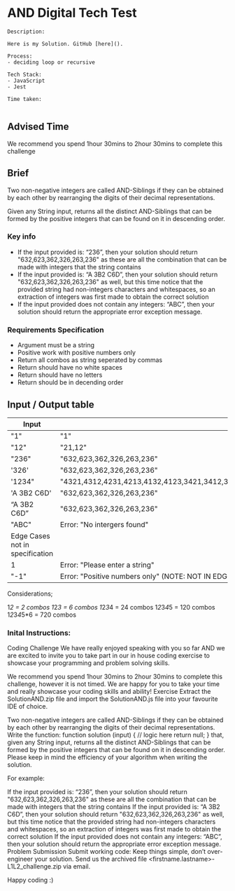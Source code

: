 # AND Digital Tech Test 

```
Description: 

Here is my Solution. GitHub [here](). 

Process: 
- deciding loop or recursive 

Tech Stack:
- JavaScript 
- Jest 

Time taken: 


```

## Advised Time 
We recommend you spend 1hour 30mins to 2hour 30mins to complete this challenge

## Brief

Two non-negative integers are called AND-Siblings if they can be obtained by each other by rearranging the digits of their decimal representations.

Given any String input, returns all the distinct AND-Siblings that can be formed by the positive integers that can be found on it in descending order. 

### Key info

* If the input provided is: “236”, then your solution should return "632,623,362,326,263,236" as these are all the combination that can be made with integers that the string contains
* If the input provided is: “A 3B2 C6D”, then your solution should return "632,623,362,326,263,236" as well, but this time notice that the provided string had non-integers characters and whitespaces, so an extraction of integers was first made to obtain the correct solution
* If the input provided does not contain any integers: “ABC”, then your solution should return the appropriate error exception message.


### Requirements Specification

- Argument must be a string 
- Positive work with positive numbers only 
- Return all combos as string seperated by commas
- Return should have no white spaces 
- Return should have no letters 
- Return should be in decending order

## Input / Output table 

|Input | Output |
|------|--------|
| "1"  | "1" |
| "12" | "21,12" |
|"236" | "632,623,362,326,263,236"|
| '326'| "632,623,362,326,263,236" |
|'1234"| "4321,4312,4231,4213,4132,4123,3421,3412,3241,3214,3142,3124,2431,2413,2341,2314,2143,2134,1432,1423,1342,1324,1243,1234"|
|'A 3B2 C6D'| "632,623,362,326,263,236"
|“A 3B2 C6D” | "632,623,362,326,263,236"|
|"ABC" | Error: "No intergers found" |
|Edge Cases not in specification || 
| 1 | Error: "Please enter a string" 
| "-1" | Error: "Positive numbers only" (NOTE: NOT IN EDGE CASES PROVIDED)| 


Considerations;

1*2 = 2 combos
1*2*3 = 6 combos
1*2*3*4 = 24 combos
1*2*3*4*5 = 120 combos 
1*2*3*4*5*6 = 720 combos 




### Inital Instructions:

Coding Challenge 
We have really enjoyed speaking with you so far AND we are excited to invite you to take part in our in house coding exercise to showcase your programming and problem solving skills. 

We recommend you spend 1hour 30mins to 2hour 30mins to complete this challenge, however it is not timed. We are happy for you to take your time and really showcase your coding skills and ability!
Exercise
Extract the SolutionAND.zip file and import the SolutionAND.js file into your favourite IDE of choice.

Two non-negative integers are called AND-Siblings if they can be obtained by each other by rearranging the digits of their decimal representations.
Write the function:
function solution (input) {
  // logic here
  return null; 
}
that, given any String input, returns all the distinct AND-Siblings that can be formed by the positive integers that can be found on it in descending order. Please keep in mind the efficiency of your algorithm when writing the solution.

For example:

If the input provided is: “236”, then your solution should return "632,623,362,326,263,236" as these are all the combination that can be made with integers that the string contains
If the input provided is: “A 3B2 C6D”, then your solution should return "632,623,362,326,263,236" as well, but this time notice that the provided string had non-integers characters and whitespaces, so an extraction of integers was first made to obtain the correct solution
If the input provided does not contain any integers: “ABC”, then your solution should return the appropriate error exception message.
Problem Submission 
Submit working code: 
Keep things simple, don’t over-engineer your solution. 
Send us the archived file <firstname.lastname>-L1L2_challenge.zip via email.

Happy coding :)

